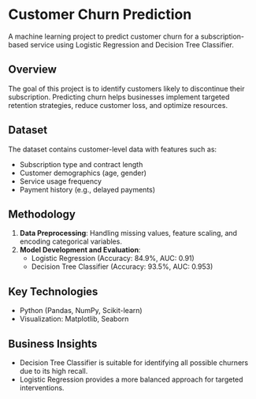 # Customer Churn Prediction  
A machine learning project to predict customer churn for a subscription-based service using Logistic Regression and Decision Tree Classifier.

## Overview  
The goal of this project is to identify customers likely to discontinue their subscription. Predicting churn helps businesses implement targeted retention strategies, reduce customer loss, and optimize resources.

## Dataset  
The dataset contains customer-level data with features such as:  
- Subscription type and contract length  
- Customer demographics (age, gender)  
- Service usage frequency  
- Payment history (e.g., delayed payments)

## Methodology  
1. **Data Preprocessing**: Handling missing values, feature scaling, and encoding categorical variables.  
2. **Model Development and Evaluation**:  
   - Logistic Regression (Accuracy: 84.9%, AUC: 0.91)  
   - Decision Tree Classifier (Accuracy: 93.5%, AUC: 0.953)  

## Key Technologies  
- Python (Pandas, NumPy, Scikit-learn)  
- Visualization: Matplotlib, Seaborn  

## Business Insights  
- Decision Tree Classifier is suitable for identifying all possible churners due to its high recall.  
- Logistic Regression provides a more balanced approach for targeted interventions.

